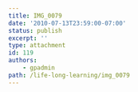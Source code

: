 ```yaml
---
title: IMG_0079
date: '2010-07-13T23:59:00-07:00'
status: publish
excerpt: ''
type: attachment
id: 119
authors:
    - gpadmin
path: /life-long-learning/img_0079
---
```

<!DOCTYPE html PUBLIC "-//W3C//DTD HTML 4.0 Transitional//EN" "http://www.w3.org/TR/REC-html40/loose.dtd">
<?xml encoding="UTF-8">
